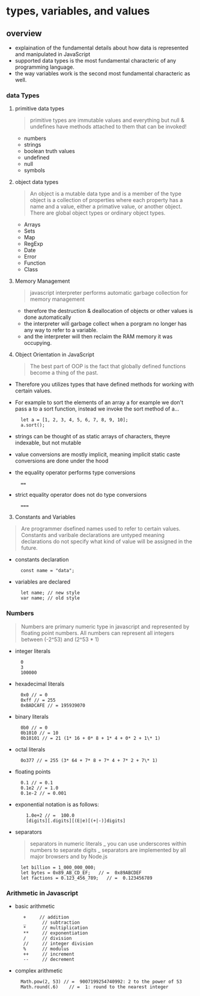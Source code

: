 # types, variables, and values

## overview

- explaination of the fundamental details about how data is represented and manipulated in JavaScript
- supported data types is the most fundamental characteric of any programming language.
- the way variables work is the second most fundamental characteric as well.

### data Types

1. primitive data types

   > primitive types are immutable values and everything but null & undefines have methods attached to them that can be invoked!

   - numbers
   - strings
   - boolean truth values
   - undefined
   - null
   - symbols

2. object data types

   > An object is a mutable data type and is a member of the type object is a collection of properties where each property has a name and a value, either a primative value, or another object. There are global object types or ordinary object types.

   - Arrays
   - Sets
   - Map
   - RegExp
   - Date
   - Error
   - Function
   - Class

3. Memory Management

   > javascript interpreter performs automatic garbage collection for memory management

   - therefore the destruction & deallocation of objects or other values is done automatically
   - the interpreter will garbage collect when a porgram no longer has any way to refer to a variable.
   - and the interpreter will then reclaim the RAM memory it was occupying.

4. Object Orientation in JavaScript

   > The best part of OOP is the fact that globally defined functions become a thing of the past.

- Therefore you utilizes types that have defined methods for working with certain values.
- For example to sort the elements of an array a for example we don't pass a to a sort function, instead we invoke the sort method of a...

        let a = [1, 2, 3, 4, 5, 6, 7, 8, 9, 10];
        a.sort();

- strings can be thought of as static arrays of characters, theyre indexable, but not mutable
- value conversions are mostly implicit, meaning implicit static caste conversions are done under the hood

- the equality operator performs type conversions

        ==

- strict equality operator does not do type conversions

        ===

3. Constants and Variables

> Are programmer dsefined names used to refer to certain values. Constants and varibale declarations are untyped meaning declarations do not specify what kind of value will be assigned in the future.

- constants declaration

        const name = "data";

- variables are declared

        let name; // new style
        var name; // old style

### Numbers

> Numbers are primary numeric type in javascript and represented by floating point numbers. All numbers can represent all integers between (-2^53) and (2^53 \* 1)

- integer literals

        0
        3
        100000

- hexadecimal literals

        0x0 // = 0
        0xff // = 255
        0xBADCAFE // = 195939070

- binary literals

        0b0 // = 0
        0b1010 // = 10
        0b10101 // = 21 (1* 16 + 0* 8 + 1* 4 + 0* 2 + 1\* 1)

- octal literals

        0o377 // = 255 (3* 64 + 7* 8 + 7* 4 + 7* 2 + 7\* 1)

- floating points

        0.1 // = 0.1
        0.1e2 // = 1.0
        0.1e-2 // = 0.001

- exponential notation is as follows:

          1.0e+2 // =  100.0
          [digits][.digits][(E|e)[(+|-)]digits]

- separators

  > separators in numeric literals _ you can use underscores within numbers to separate digits _ separators are implemented by all major browsers and by Node.js

        let billion = 1_000_000_000;
        let bytes = 0x89_AB_CD_EF;   // =  0x89ABCDEF
        let factions = 0.123_456_789;   // =  0.123456789

### Arithmetic in Javascript

- basic arithmetic

         +     // addition
         _      // subtraction
         *      // multiplication
         **     // exponentiation
         /      // division
         //     // integer division
         %      // modulus
         ++     // increment
         --     // decrement

- complex arithmetic

        Math.pow(2, 53) // =  9007199254740992: 2 to the power of 53
        Math.round(.6)    // =  1: round to the nearest integer
